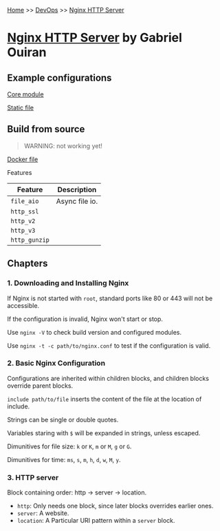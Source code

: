 [Home](../../README.md) >> [DevOps](../../README.md#devops) >> [Nginx HTTP Server](./README.md)

# [Nginx HTTP Server](devops/nginx/README.md) by Gabriel Ouiran

## Example configurations

[Core module](./examples/base_module/nginx.conf)

[Static file](./examples/static_file_server/nginx.conf)

## Build from source

> WARNING: not working yet!

[Docker file](./build_from_source/Dockerfile)

Features

| Feature       | Description    |
| ------------- | -------------- |
| `file_aio`    | Async file io. |
| `http_ssl`    |                |
| `http_v2`     |                |
| `http_v3`     |                |
| `http_gunzip` |                |

## Chapters

### 1. Downloading and Installing Nginx

If Nginx is not started with `root`, standard ports like 80 or 443 will not be accessible.

If the configuration is invalid, Nginx won't start or stop.

Use `nginx -V` to check build version and configured modules.

Use `nginx -t -c path/to/nginx.conf` to test if the configuration is valid.

### 2. Basic Nginx Configuration

Configurations are inherited within children blocks, and children blocks override parent blocks.

`include path/to/file` inserts the content of the file at the location of include.

Strings can be single or double quotes.

Variables staring with `$` will be expanded in strings, unless escaped.

Dimunitives for file size: `k` or `K`, `m` or `M`, `g` or `G`.

Dimunitives for time: `ms`, `s`, `m`, `h`, `d`, `w`, `M`, `y`.

### 3. HTTP server

Block containing order: http -> server -> location.

- `http`: Only needs one block, since later blocks overrides earlier ones.
- `server`: A website.
- `location`: A Particular URI pattern within a `server` block.
